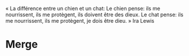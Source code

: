 « La différence entre un chien et un chat:
Le chien pense: ils me nourrissent, ils me protègent, ils doivent être des dieux.
Le chat pense: ils me nourrissent, ils me protègent, je dois être dieu. »
Ira Lewis
# Merge
